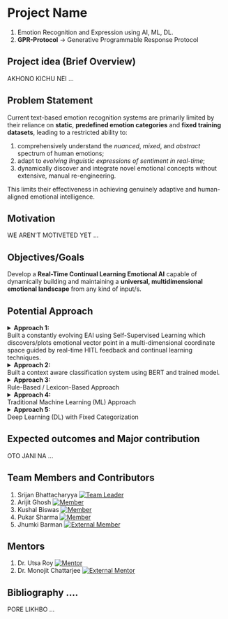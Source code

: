 # Project Name

1. Emotion Recognition and Expression using AI, ML, DL.
2. **GPR-Protocol** -> Generative Programmable Response Protocol

## Project idea (Brief Overview)

AKHONO KICHU NEI ...

## Problem Statement

Current text-based emotion recognition systems are primarily limited by their reliance on **static**, **predefined emotion categories** and **fixed training datasets**, leading to a restricted ability to:

1. comprehensively understand the _nuanced_, _mixed_, and _abstract_ spectrum of human emotions;
2. adapt to _evolving linguistic expressions of sentiment in real-time_;
3. dynamically discover and integrate novel emotional concepts without extensive, manual re-engineering.

This limits their effectiveness in achieving genuinely adaptive and human-aligned emotional intelligence.

## Motivation

WE AREN'T MOTIVETED YET ...

## Objectives/Goals

Develop a **Real-Time Continual Learning Emotional AI** capable of dynamically building and maintaining a **universal, multidimensional emotional landscape** from any kind of input/s.

## Potential Approach

<details>
  <summary><strong>Approach 1:</strong><br>Built a constantly evolving EAI using Self-Supervised Learning which discovers/plots emotional vector point in a multi-dimensional coordinate space guided by real-time HITL feedback and continual learning techniques.</summary>

### Description:

This approach builds a dynamic **Emotional Artificial Intelligence (EAI)** by representing text as points in a multi-dimensional space via **self-supervised learning**, then continuously refines and discovers emotional categories (from basic to abstract/mixed) through **real-time human-in-the-loop HITL feedback** and continual learning, creating a constant, universal emotional map independent of individual conversations.

### Advantages:

1.  **Dynamic & Adaptive Understanding:** The AI continuously learns and updates its emotional map, adapting to new linguistic nuances, slang, and evolving expressions of emotion without needing complete retraining.
2.  **Discovery of Novel Emotions:** It's not limited to predefined categories. The system can discover and incorporate entirely new, complex, or abstract emotions (like "sarcasm", "nostalgia", "grudge", etc.) as they emerge from interactions and are labeled by human guides.
3.  **Handling of Mixed/Nuanced Emotions:** The multidimensional space naturally represents the blending and subtlety of human feelings, allowing the AI to understand that a text might express a mix of "sadness" and "anger" (e.g., "frustration").
4.  **Reduced Reliance on Massive Labeled Datasets:** While some initial labeling is needed, the continual learning and human-in-the-loop aspects mean it doesn't require a prohibitively large, perfectly labeled dataset for every single emotion from day one. It learns incrementally.
5.  **Improved Robustness & Generalization:** By learning from diverse, real-time "surroundings," the AI becomes more robust to variations in how people express emotions and can generalize its understanding to unseen contexts.
6.  **Human Alignment:** Direct human feedback ensures the AI's emotional understanding aligns with human perception, which is crucial for subjective concepts like feelings.
7.  **Efficiency in Updates:** Continual learning techniques (like PEFT) allow for efficient updates to the model without forgetting prior knowledge, avoiding costly and time-consuming full retraining cycles.
8.  **Constant Universal Map:** The established emotional map remains constant across users, providing a stable and consistent basis for emotional interpretation, while individual conversations use this map for real-time analysis.

### Disadvantages:

1.  **High Human Annotation Cost & Effort:**

    - **Scalability Bottleneck:** Human feedback is indispensable, but acquiring consistent, high-quality labels for complex, nuanced, or abstract emotions at scale is extremely time-consuming and expensive. You can't simply automate this core teaching process.
    - **Subjectivity & Inconsistency:** Human perception of emotions can be subjective and vary between annotators, especially for abstract or mixed feelings. This inconsistency can introduce noise into the training data and make the AI's learning more difficult.
    - **Expertise Required:** For certain complex or domain-specific emotions, you might need highly trained experts, further increasing costs and limiting availability.

2.  **Catastrophic Forgetting Risk (The Continual Learning Challenge):**

    - This is the biggest technical hurdle. Without careful design, as the AI learns new emotions or refines its understanding, it might "forget" previously learned basic or complex emotions, degrading its performance on old data. Preventing this requires sophisticated and computationally intensive techniques.

3.  **Complexity of Model Management:**

    - **Dynamic Updates:** Managing a model that is constantly being updated in real-time is much more complex than static models. Version control, deployment, and ensuring stability become significant engineering challenges.
    - **Debugging Difficulties:** When an issue arises, it's harder to pinpoint whether it's due to new data, a misinterpretation by the human guide, or an issue with the continual learning algorithm itself.

4.  **Interpretability ("Black Box" Problem):**

    - While you'll have a multidimensional graph, truly understanding _why_ the AI classifies a specific input as a particular complex emotion (e.g., the precise combination of features in the embedding that trigger "grudge") can be very difficult due to the inherent complexity of deep learning models. This can make debugging and building trust challenging.

5.  **Bias Amplification:**

    - If the initial training data or the human feedback contains biases (e.g., cultural, gendered, or regional biases in emotional expression), the AI will learn and potentially amplify these biases in its "universal" emotional map. Careful monitoring and bias mitigation strategies are crucial.

6.  **Computational Resources:**

    - Training large embedding models, implementing continual learning, and maintaining a real-time system can be computationally very expensive, requiring significant hardware and cloud resources.

7.  **Cold Start Problem for New Emotions:**
    - While it can discover new emotions, when a truly _novel_ emotion or expression appears for the first time, the AI will initially be completely unequipped to handle it, requiring explicit human intervention and a sufficient number of examples before it can reliably recognize it on its own.

### Limitations:

1.  **Lack of True Sentience/Feeling:**

    - **No Subjective Experience:** The AI will never _feel_ emotions. Its "understanding" is purely computational – it models patterns in language and learns correlations. It cannot replicate the biological and conscious experience of human emotion. This means it can never truly "empathize" in the human sense.

2.  **Reliance on Linguistic Expression:**

    - **Text-Bound:** The AI's emotional understanding is entirely derived from text. It cannot perceive non-verbal cues (facial expressions, tone of voice, body language), which are crucial for full human emotional understanding. This limits its ability to fully grasp context or detect subtle non-linguistic emotional signals.

3.  **Contextual Ambiguity & Nuance Beyond Text:**

    - **Real-World Context:** Emotions are deeply intertwined with real-world situations, shared histories, and cultural backgrounds that may not be fully captured in text alone. The AI might struggle with implicit emotions, sarcasm, or irony if it lacks broader world knowledge or shared cultural context that isn't explicitly stated in the text.
    - **Tacit Knowledge:** Humans understand many things implicitly. The AI's understanding will always be limited by what can be expressed or inferred from the linguistic data it processes and the explicit feedback it receives.

4.  **Bias Inherent in Data & Human Feedback:**

    - **Perpetuation of Societal Biases:** If the language data it learns from, or the human annotators providing feedback, reflect societal biases (e.g., gender stereotypes in emotional expression, cultural differences in emotional labeling), the AI will inevitably learn and potentially perpetuate these biases. Achieving a truly "universal" and unbiased emotional map is an ongoing and difficult challenge.

5.  **Interpretability Challenges (Understanding "Why"):**

    - While you plot points in a multidimensional graph, comprehending _why_ a specific complex embedding lands in a particular emotional cluster can remain a "black box" problem. The AI can tell you _what_ emotion it perceives, but not necessarily the intricate reasoning or specific linguistic features that led to that perception, limiting deep human insight into its emotional "logic."

6.  **Scalability of "New Emotion" Discovery:**
    - While it can discover new emotions, the efficiency of this discovery relies heavily on sufficient, consistent human feedback. If a new emotional expression is very rare or highly ambiguous, it might take a long time and many feedback cycles for the AI to reliably form a new cluster and understand it. The rate of human labeling can be a bottleneck for truly novel emotion discovery.

</details>

<details>
  <summary><strong>Approach 2:</strong><br>Built a context aware classification system using BERT and trained model.</summary>

### Description:

This approach leverages **pre-trained transformer models**, most commonly BERT (Bidirectional Encoder Representations from Transformers), to achieve sophisticated context-aware emotion classification.

1.  **Contextual Embeddings:** Unlike older methods that might treat words in isolation, BERT processes text by considering the **entire context** of a sentence or even a larger document. It generates highly rich, numerical representations (embeddings) for each word that dynamically change based on the words around them. This is crucial for understanding nuances like sarcasm or polysemy (words with multiple meanings).
2.  **Fine-tuning:** A pre-trained BERT model (which has learned general language understanding from massive amounts of unlabeled text) is then **fine-tuned** on a specific, human-labeled dataset of text categorized by emotions (e.g., happy, sad, angry). During this fine-tuning, the model adjusts its internal parameters to specifically map textual patterns to these predefined emotional labels.
3.  **Classification Head:** A simple classification layer is added on top of BERT's output, which learns to predict the correct emotion category based on the contextual embeddings produced by BERT.
4.  **Static Prediction:** Once trained and fine-tuned, the model is deployed to predict emotions. It classifies new, unseen text into one of its **predefined emotional categories**.

### Advantages:

- **High Accuracy:** Generally achieves state-of-the-art accuracy for emotion classification within its trained categories due to BERT's deep understanding of language context.
- **Strong Contextual Understanding:** Excels at interpreting words and phrases based on their surrounding words, which helps with nuances like negation, sarcasm, and ambiguity in emotion.
- **Automatic Feature Learning:** Eliminates the need for manual feature engineering (unlike traditional ML), as the BERT model learns relevant features directly from the raw text.
- **Transfer Learning Efficiency:** Leveraging a pre-trained BERT model means you don't need to train a deep neural network from scratch, significantly reducing the data and computational resources required compared to building a custom deep learning model from zero.

### Disadvantages:

- **Requires Large Labeled Datasets:** While pre-trained, effective fine-tuning for specific emotion tasks still requires substantial amounts of high-quality, human-labeled data for the target emotion categories.
- **Computational Cost:** Fine-tuning and running BERT models can be computationally intensive, requiring significant GPU resources, especially for larger versions.
- **Fixed Categories:** This approach is limited to the specific emotion categories it was trained on. It cannot dynamically discover new emotions or adapt to evolving emotional expressions without being re-fine-tuned on new data and categories.
- **"Black Box" Problem:** Like many deep learning models, BERT's decision-making process is largely opaque, making it difficult to fully interpret _why_ it classified a text with a particular emotion.

### Limitations:

- **No Dynamic Emotion Discovery:** Cannot autonomously identify or classify emotional nuances or new emotions that were not present in its original training data. It will force new text into one of its known bins.
- **Lack of True Sentience:** Still a computational model; it does not "feel" emotions or possess subjective understanding.
- **Limited Beyond Text:** While strong for text, it inherently cannot perceive non-verbal emotional cues (e.g., tone of voice, facial expressions) unless explicitly trained on multimodal data, which adds significant complexity.
- **Potential for Bias:** Can inherit and perpetuate biases present in the large pre-training datasets or the fine-tuning datasets, leading to biased emotion recognition for certain demographics or language styles.

</details>

<details>
  <summary><strong>Approach 3:</strong><br>Rule-Based / Lexicon-Based Approach</summary>

### Description:

This is one of the oldest and simplest methods. It involves creating predefined lists (lexicons) of words associated with specific emotions (e.g., "happy," "joyful," "delighted" for happiness; "furious," "angry" for anger). Rules are then applied to identify emotional cues in text, often considering intensifiers ("very happy"), negations ("not happy"), and emojis.

### Advantages:

- **Simple to Implement:** Relatively easy to set up for basic emotions.
- **Interpretable:** You can directly see why an emotion was detected based on the rules.
- **No Training Data Needed:** Doesn't require large labeled datasets, making it quick to start.

### Disadvantages:

- **Limited Coverage:** Struggles with sarcasm, irony, nuanced language, or words not in the lexicon.
- **Lack of Contextual Understanding:** Often treats words in isolation, missing how meaning changes with context.
- **Labor-Intensive Maintenance:** Requires constant manual updates and rule creation to handle variations in language.
- **Poor Generalization:** Doesn't adapt well to new domains or evolving language.

</details>

<details>
  <summary><strong>Approach 4:</strong><br>Traditional Machine Learning (ML) Approach</summary>

### Description:

This approach involves training classic machine learning models on a labeled dataset where text is preprocessed, and features are extracted (e.g., word frequencies, TF-IDF, N-grams, sentiment scores from lexicons). Algorithms like Support Vector Machines (SVMs), Naive Bayes, or Random Forests learn to classify text into predefined emotion categories based on these features.

### Advantages:

- **Better Accuracy than Rule-Based:** Can learn more complex patterns from data than manual rules.
- **Automated Learning:** Once features are defined, the model learns automatically from data.
- **Quantifiable Performance:** Performance can be measured using standard metrics.

### Disadvantages:

- **Requires Large Labeled Datasets:** Needs significant human-labeled data for training.
- **Feature Engineering Dependent:** Performance heavily relies on the quality and relevance of the features manually extracted from the text.
- **Fixed Categories:** Still limited to the emotions present in the training data; no dynamic discovery of new emotions.
- **Limited Deep Context:** Struggles with very subtle or abstract emotions that require deeper semantic understanding.

</details>

<details>
  <summary><strong>Approach 5:</strong><br>Deep Learning (DL) with Fixed Categorization</summary>

### Description:

This involves using deep neural networks (like Convolutional Neural Networks (CNNs), Recurrent Neural Networks (RNNs), or transformer models like BERT) trained on massive, pre-labeled datasets. These models automatically learn rich, high-dimensional representations (embeddings) of words and sentences, and then classify them into a fixed set of emotion categories. The emphasis is on learning complex patterns directly from raw text, often leveraging pre-trained language models for better initial understanding.

### Advantages:

- **State-of-the-Art Accuracy:** Achieves the highest performance for predefined emotion categories.
- **Automatic Feature Learning:** Doesn't require manual feature engineering; models learn representations directly.
- **Superior Contextual Understanding (within training data):** Pre-trained large language models (like BERT) are excellent at capturing contextual meaning.

### Disadvantages:

- **Requires Very Large Labeled Datasets:** Even with pre-trained models, fine-tuning for specific emotion tasks needs substantial labeled data.
- **Computational Cost:** Training and fine-tuning these models is resource-intensive.
- **"Black Box" Problem:** Often difficult to interpret _why_ a model made a specific emotional classification.
- **Fixed Categories & No Dynamic Discovery:** Still inherently limited to the emotions it was trained on; cannot dynamically discover or adapt to new, unlabeled, or evolving emotional concepts without retraining from scratch for new categories. This is the key difference from your chosen GPR-Protocol.

</details>

## Expected outcomes and Major contribution

OTO JANI NA ...

## Team Members and Contributors

1. Srijan Bhattacharyya [![Team Leader](https://img.shields.io/badge/Team%20Leader-ff0000?style=plastic)]()
2. Arijit Ghosh [![Member](https://img.shields.io/badge/Member-ff0000?style=plastic)]()
3. Kushal Biswas [![Member](https://img.shields.io/badge/Member-ff0000?style=plastic)]()
4. Pukar Sharma [![Member](https://img.shields.io/badge/Member-ff0000?style=plastic)]()
5. Jhumki Barman [![External Member](https://img.shields.io/badge/External%20Member-ff0000?style=plastic)]()

## Mentors

1. Dr. Utsa Roy [![Mentor](https://img.shields.io/badge/Mentor-ff0000?style=plastic)]()
2. Dr. Monojit Chattarjee [![External Mentor](https://img.shields.io/badge/External%20Mentor-ff0000?style=plastic)]()

## Bibliography ....

PORE LIKHBO ...
